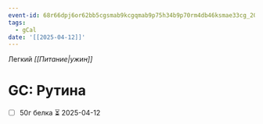 ```yaml
---
event-id: 68r66dpj6or62bb5cgsmab9kcgqmab9p75h34b9p70rm4db46ksmae33cg_20250412T165500Z
tags:
  - gCal
date: '[[2025-04-12]]'
---
```

Легкий *[[Питание|ужин]]*
# GC: Рутина
- [ ] 50г белка ⏳ 2025-04-12
